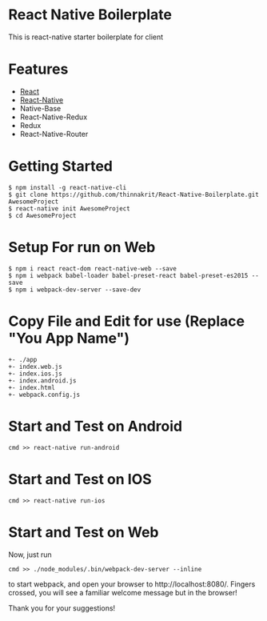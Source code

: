 # React Native Boilerplate
This is react-native starter boilerplate for client
# Features

- [React](https://github.com/facebook/react)
- [React-Native](https://facebook.github.io/react-native/docs/)
- Native-Base
- React-Native-Redux
- Redux
- React-Native-Router

# Getting Started
```
$ npm install -g react-native-cli
$ git clone https://github.com/thinnakrit/React-Native-Boilerplate.git AwesomeProject
$ react-native init AwesomeProject
$ cd AwesomeProject

```

# Setup For run on Web
```
$ npm i react react-dom react-native-web --save
$ npm i webpack babel-loader babel-preset-react babel-preset-es2015 --save
$ npm i webpack-dev-server --save-dev

```
# Copy File and Edit for use (Replace "You App Name")
```
+- ./app
+- index.web.js
+- index.ios.js
+- index.android.js
+- index.html
+- webpack.config.js

```
# Start and Test on Android
```
cmd >> react-native run-android
```
# Start and Test on IOS
```
cmd >> react-native run-ios
```
# Start and Test on Web

Now, just run 
```
cmd >> ./node_modules/.bin/webpack-dev-server --inline 
```
to start webpack, and open your browser to http://localhost:8080/. Fingers crossed, you will see a familiar welcome message but in the browser!

Thank you for your suggestions!
